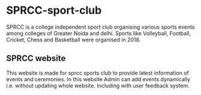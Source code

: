 # SPRCC-sport-club

SPRCC is a college independent sport club organising various sports events among colleges of Greater Noida and delhi.
Sports like Volleyball, Football, Cricket, Chess and Basketball were organised in 2018.

## SPRCC website

This website is made for sprcc sports club to provide latest information of events and ceremonies. In this website Admin can add events dynamically i.e. without updating whole website. Including with user feedback system.
